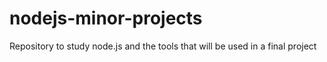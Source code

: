 # nodejs-minor-projects
Repository to study node.js and the tools that will be used in a final project
